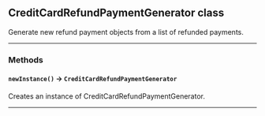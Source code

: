 ## CreditCardRefundPaymentGenerator class

Generate new refund payment objects from a list of refunded payments.

---
### Methods
<!-- panels:start -->
<!-- div:left-panel -->
#### `newInstance()` → `CreditCardRefundPaymentGenerator`

Creates an instance of CreditCardRefundPaymentGenerator.
<!-- panels:end -->
---
